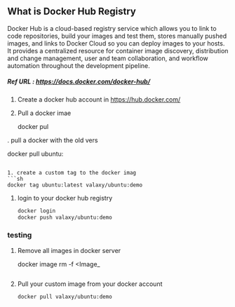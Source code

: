 ## What is Docker Hub Registry

Docker Hub is a cloud-based registry service which allows you to link to code repositories, build your images and test them, stores manually pushed images, and links to Docker Cloud so you can deploy images to your hosts. It provides a centralized resource for container image discovery, distribution and change management, user and team collaboration, and workflow automation throughout the development pipeline.
##### Ref URL : https://docs.docker.com/docker-hub/

1. Create a docker hub account in https://hub.docker.com/
1. Pull a docker imae
   
   docker pul

. pull a docker  with the old vers
   
   docker pull ubuntu:
   ```

1. create a custom tag to the docker imag
   ```sh
   docker tag ubuntu:latest valaxy/ubuntu:demo
   ```
1. login to your docker hub registry 
   ```sh
   docker login
   docker push valaxy/ubuntu:demo
   ```
### testing 
1. Remove all images in docker server 
  
   docker image rm -f <Image_
   ```

1. Pull your custom image from your docker account
   ```sh
   docker pull valaxy/ubuntu:demo
   ```


